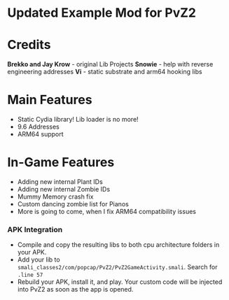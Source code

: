# **Updated Example Mod for PvZ2**

# Credits

**Brekko and Jay Krow** - original Lib Projects
**Snowie** - help with reverse engineering addresses
**Vi** - static substrate and arm64 hooking libs

# Main Features

* Static Cydia library! Lib loader is no more!
* 9.6 Addresses
* ARM64 support

# In-Game Features

* Adding new internal Plant IDs
* Adding new internal Zombie IDs
* Mummy Memory crash fix
* Custom dancing zombie list for Pianos
* More is going to come, when I fix ARM64 compatibility issues

### APK Integration

* Compile and copy the resulting libs to both cpu architecture folders in your APK.
* Add your lib to `smali_classes2/com/popcap/PvZ2/PvZ2GameActivity.smali`. Search for `.line 57`
* Rebuild your APK, install it, and play. Your custom code will be injected into PvZ2 as soon as the app is opened.
